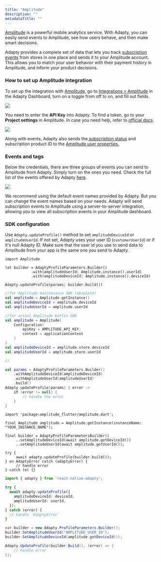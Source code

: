 ```yaml
---
title: "Amplitude"
description: ""
metadataTitle: ""
---
```


[Amplitude](https://amplitude.com/) is a powerful mobile analytics service. With Adapty, you can easily send events to Amplitude, see how users behave, and then make smart decisions.

Adapty provides a complete set of data that lets you track [subscription events](https://docs.adapty.io/docs/events) from stores in one place and sends it to your Amplitude account. This allows you to match your user behavior with their payment history in Amplitude, and inform your product decisions.

### How to set up Amplitude integration

To set up the integration with [Amplitude](https://amplitude.com/), go to [Integrations > Amplitude](https://app.adapty.io/integrations/amplitude) in the Adapty Dashboard, turn on a toggle from off to on, and fill out fields.


<div style={{ textAlign: 'center' }}>
  <img 
    src="https://files.readme.io/3b50552-CleanShot_2023-08-15_at_16.47.102x.png" 
    style={{ width: '700px', border: '1px solid grey' }}
  />
</div>





You need to enter the **API Key** into Adapty. To find a token, go to your **Project settings** in Amplitude. In case you need help, refer to [official docs](https://amplitude.com/docs/apis/authentication). 


<div style={{ textAlign: 'center' }}>
  <img 
    src="https://files.readme.io/2297782-CleanShot_2023-08-15_at_16.53.512x.png" 
    style={{ width: '700px', border: '1px solid grey' }}
  />
</div>





Along with events, Adapty also sends the[ subscription status](https://docs.adapty.io/docs/subscription-status) and subscription product ID to the [Amplitude user properties.](https://help.amplitude.com/hc/en-us/articles/115002380567#h_39e46c92-7b7f-4358-a96f-c82cc3342e3e)

### Events and tags

Below the credentials, there are three groups of events you can send to Amplitude from Adapty. Simply turn on the ones you need. Check the full list of the events offered by Adapty [here](https://docs.adapty.io/docs/events).


<div style={{ textAlign: 'center' }}>
  <img 
    src="https://files.readme.io/da67694-CleanShot_2023-08-15_at_16.52.352x.png" 
    style={{ width: '700px', border: '1px solid grey' }}
  />
</div>





We recommend using the default event names provided by Adapty. But you can change the event names based on your needs. Adapty will send subscription events to Amplitude using a server-to-server integration, allowing you to view all subscription events in your Amplitude dashboard.

### SDK configuration

Use `Adapty.updateProfile()` method to set `amplitudeDeviceId` or `amplitudeUserId`.  If not set, Adapty uses your user ID (`customerUserId`) or if it's null Adapty ID. Make sure that the user id you use to send data to Amplitude from your app is the same one you send to Adapty.

```Text title="iOS (Swift)"
import Amplitude 

let builder = AdaptyProfileParameters.Builder()
            .with(amplitudeUserId: Amplitude.instance().userId)
            .with(amplitudeDeviceId: Amplitude.instance().deviceId)

Adapty.updateProfile(params: builder.build())
```
```kotlin title="Android (Kotlin)"
//for Amplitude maintenance SDK (obsolete)
val amplitude = Amplitude.getInstance()
val amplitudeDeviceId = amplitude.deviceId
val amplitudeUserId = amplitude.userId

//for actual Amplitude Kotlin SDK
val amplitude = Amplitude(
    Configuration(
        apiKey = AMPLITUDE_API_KEY,
        context = applicationContext
    )
)
val amplitudeDeviceId = amplitude.store.deviceId
val amplitudeUserId = amplitude.store.userId

//

val params = AdaptyProfileParameters.Builder()
    .withAmplitudeDeviceId(amplitudeDeviceId)
    .withAmplitudeUserId(amplitudeUserId)
    .build()
Adapty.updateProfile(params) { error ->
    if (error != null) {
        // handle the error
    }
}
```
```Text title="Flutter (Dart)"
import 'package:amplitude_flutter/amplitude.dart';

final Amplitude amplitude = Amplitude.getInstance(instanceName: "YOUR_INSTANCE_NAME");

final builder = AdaptyProfileParametersBuilder()
     ..setAmplitudeDeviceId(await amplitude.getDeviceId())
     ..setAmplitudeUserId(await amplitude.getUserId());

try {
     await adapty.updateProfile(builder.build());
} on AdaptyError catch (adaptyError) {
     // handle error
} catch (e) {}
```
```typescript title="React Native (TS)"
import { adapty } from 'react-native-adapty';

try {
  await adapty.updateProfile({
    amplitudeDeviceId: deviceId,
    amplitudeUserId: userId,
  });
} catch (error) {
  // handle `AdaptyError`
}
```
```csharp title="Unity (C#)"
var builder = new Adapty.ProfileParameters.Builder();
builder.SetAmplitudeUserId("AMPLITUDE_USER_ID");
builder.SetAmplitudeDeviceId(amplitude.getDeviceId());

Adapty.UpdateProfile(builder.Build(), (error) => {
    // handle error
});
```